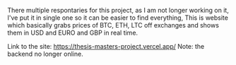 There multiple respontaries for this project, as I am not longer working on it, I've put it in single one so it can be easier to find everything,
This is website which basically grabs prices of BTC, ETH, LTC off exchanges and shows them in USD and EURO and GBP in real time. 

Link to the site: https://thesis-masters-project.vercel.app/
Note: the backend no longer online.
